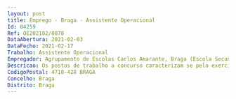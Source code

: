 ```yaml
--- 
layout: post
title: Emprego - Braga - Assistente Operacional
Id: 84259
Ref: OE202102/0078
DataAbertura: 2021-02-03
DataFecho: 2021-02-17
Trabalho: Assistente Operacional
Empregador: Agrupamento de Escolas Carlos Amarante, Braga (Escola Secundária Carlos Amarante, Braga - Sede)
Descricao: Os postos de trabalho a concurso caracterizam se pelo exercício de funções na carreira e categoria de assistente operacional de grau 1
CodigoPostal: 4710-428 BRAGA 
Concelho: Braga
Distrito: Braga
--- 
```

